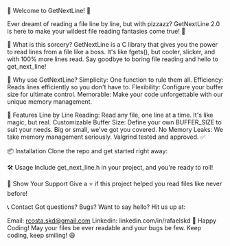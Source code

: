 
🎉 Welcome to GetNextLine! 🎉

Ever dreamt of reading a file line by line, but with pizzazz? GetNextLine 2.0 is here to make your wildest file reading fantasies come true! 🌟

📝 What is this sorcery?
GetNextLine is a C library that gives you the power to read lines from a file like a boss. It's like fgets(), but cooler, slicker, and with 100% more lines read. Say goodbye to boring file reading and hello to get_next_line!

🚀 Why use GetNextLine?
Simplicity: One function to rule them all.
Efficiency: Reads lines efficiently so you don't have to.
Flexibility: Configure your buffer size for ultimate control.
Memorable: Make your code unforgettable with our unique memory management.

🎉 Features
Line by Line Reading: Read any file, one line at a time. It's like magic, but real.
Customizable Buffer Size: Define your own BUFFER_SIZE to suit your needs. Big or small, we've got you covered.
No Memory Leaks: We take memory management seriously. Valgrind tested and approved. ✅

📦 Installation
Clone the repo and get started right away:

🛠️ Usage
Include get_next_line.h in your project, and you're ready to roll!

🌟 Show Your Support
Give a ⭐️ if this project helped you read files like never before!

📞 Contact
Got questions? Bugs? Want to say hello? Hit us up at:

Email: rcosta.skd@gmail.com
Linkedin: linkedin.com/in/rafaelskd
🚀 Happy Coding!
May your files be ever readable and your bugs be few. Keep coding, keep smiling! 😄
